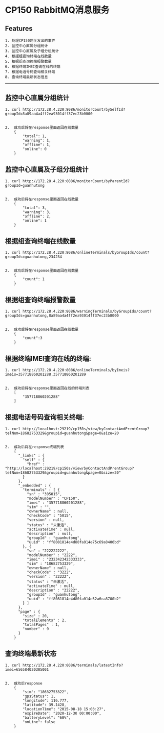 # CP150 RabbitMQ消息服务 #

## Features ##
    1. 处理CP150网关发出的事件
    2. 监控中心直属分组统计 
    3. 监控中心直属及子组分组统计  
    4. 根据组查询终端在线数量 
    5. 根据组查询终端报警数量 
    6. 根据终端IMEI查询在线的终端
    7. 根据电话号码查询相关终端
    8. 查询终端最新状态信息

----------


## 监控中心直属分组统计 ##

	1. curl http://172.28.4.220:8086/monitorCount/bySelfId?groupId=8a89aa4a4ff2ea93014ff37ec23b0000


	2.  成功后将在response里面返回在线数量
	    {
		    "total": 1,
		    "warning": 1,
		    "offline": 1,
		    "online": 0
		}
        
## 监控中心直属及子组分组统计 ##

	1. curl http://172.28.4.220:8086/monitorCount/byParentId?groupId=guanhutong


	2.  成功后将在response里面返回在线数量
		{
		    "total": 3,
		    "warning": 3,
		    "offline": 2,
		    "online": 1
		}
        
## 根据组查询终端在线数量 ##

	1. curl http://172.28.4.220:8086/onlineTerminals/byGroupIds/count?groupIds=guanhutong,234234


	2.  成功后将在response里面返回在线数量
	    {
            "count": 1
        }
        
## 根据组查询终端报警数量 ##

	1. curl http://172.28.4.220:8086/warningTerminals/byGroupIds/count?groupIds=guanhutong,8a89aa4a4ff2ea93014ff37ec23b0000


	2.  成功后将在response里面返回在线数量
	    {
            "count":3
        }


## 根据终端IMEI查询在线的终端:
	1. curl http://172.28.4.220:8086/onlineTerminals/byImeis?imeis=357718860201288,357718860201289
	
	
	2.  成功后将在response里面返回在线的终端列表
		[
            "357718860201288"
        ]

## 根据电话号码查询相关终端:
	1. curl http://localhost:29219/cp150s/view/byContactAndPrentGroup?telNum=18682753329&groupid=guanhutong&page=0&size=20
	
	
	2.  成功后将在response终端列表
		{
		  "_links" : {
		    "self" : {
		      "href" : "http://localhost:29219/cp150s/view/byContactAndPrentGroup?telNum=18682753329&groupid=guanhutong&page=0&size=20"
		    }
		  },
		  "_embedded" : {
		    "terminals" : [ {
		      "sn" : "305015",
		      "modelNumber" : "CP150",
		      "imei" : "357718860201288",
		      "sim" : "",
		      "ownerName" : null,
		      "checkCode" : "5015",
		      "version" : null,
		      "status" : "未激活",
		      "activateTime" : null,
		      "description" : null,
		      "groupId" : "guanhutong",
		      "uuid" : "ff8081814e4d80fa014e75c69a0400bd"
		    }, {
		      "sn" : "222222222",
		      "modelNumber" : "2222",
		      "imei" : "232342342333333",
		      "sim" : "18682753329",
		      "ownerName" : null,
		      "checkCode" : "3222",
		      "version" : "22222",
		      "status" : "未激活",
		      "activateTime" : null,
		      "description" : "22222",
		      "groupId" : "guanhutong",
		      "uuid" : "ff8081814e4d80fa014e52a6ca8700b2"
		    } ]
		  },
		  "page" : {
		    "size" : 20,
		    "totalElements" : 2,
		    "totalPages" : 1,
		    "number" : 0
		  }
		}


## 查询终端最新状态 ##

	1. curl http://172.28.4.220:8086/terminals/latestInfo?imei=656584020305001


	2.  成功后response
	    {
            "sim": "18682753322",
            "gpsStatus": 1,
            "longitude": 116.777,
            "latitude": 39.1428,
            "locationTime": "2015-08-18 15:03:27",
            "expireDate": "2020-12-30 00:00:00",
            "batteryLevel": "60%",
            "onLine": false
        }